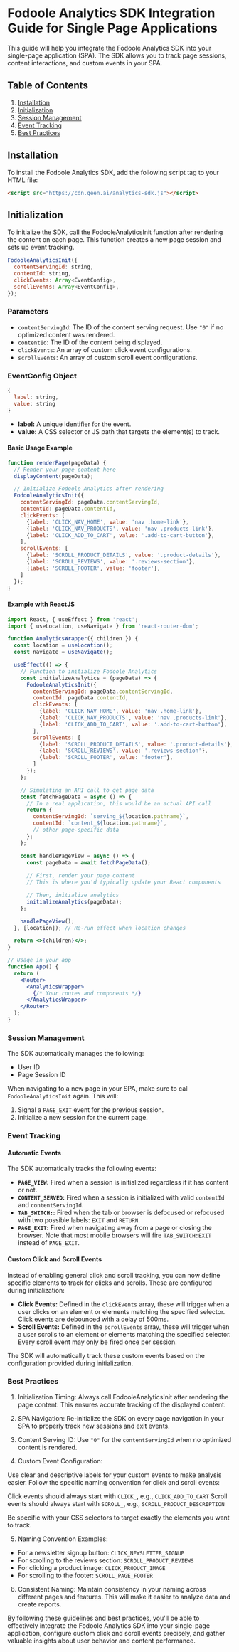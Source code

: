 # Fodoole Analytics SDK Integration Guide for Single Page Applications

This guide will help you integrate the Fodoole Analytics SDK into your single-page application (SPA). The SDK allows you to track page sessions, content interactions, and custom events in your SPA.

## Table of Contents

1. [Installation](#installation)
2. [Initialization](#initialization)
3. [Session Management](#session-management)
4. [Event Tracking](#event-tracking)
5. [Best Practices](#best-practices)

## Installation

To install the Fodoole Analytics SDK, add the following script tag to your HTML file:

```html
<script src="https://cdn.qeen.ai/analytics-sdk.js"></script>
```

## Initialization
To initialize the SDK, call the FodooleAnalyticsInit function after rendering the content on each page. This function creates a new page session and sets up event tracking.

```js
FodooleAnalyticsInit({
  contentServingId: string,
  contentId: string,
  clickEvents: Array<EventConfig>,
  scrollEvents: Array<EventConfig>,
});
```

### Parameters

- `contentServingId`: The ID of the content serving request. Use `"0"` if no optimized content was rendered.
- `contentId`: The ID of the content being displayed.
- `clickEvents`: An array of custom click event configurations.
- `scrollEvents`: An array of custom scroll event configurations.

### EventConfig Object

```js
{
  label: string,
  value: string
}
```

- **label:** A unique identifier for the event.
- **value:** A CSS selector or JS path that targets the element(s) to track.

#### Basic Usage Example
```js
function renderPage(pageData) {
  // Render your page content here
  displayContent(pageData);

  // Initialize Fodoole Analytics after rendering
  FodooleAnalyticsInit({
    contentServingId: pageData.contentServingId,
    contentId: pageData.contentId,
    clickEvents: [
      {label: 'CLICK_NAV_HOME', value: 'nav .home-link'},
      {label: 'CLICK_NAV_PRODUCTS', value: 'nav .products-link'},
      {label: 'CLICK_ADD_TO_CART', value: '.add-to-cart-button'},
    ],
    scrollEvents: [
      {label: 'SCROLL_PRODUCT_DETAILS', value: '.product-details'},
      {label: 'SCROLL_REVIEWS', value: '.reviews-section'},
      {label: 'SCROLL_FOOTER', value: 'footer'},
    ]
  });
}
```
#### Example with ReactJS

```jsx
import React, { useEffect } from 'react';
import { useLocation, useNavigate } from 'react-router-dom';

function AnalyticsWrapper({ children }) {
  const location = useLocation();
  const navigate = useNavigate();

  useEffect(() => {
    // Function to initialize Fodoole Analytics
    const initializeAnalytics = (pageData) => {
      FodooleAnalyticsInit({
        contentServingId: pageData.contentServingId,
        contentId: pageData.contentId,
        clickEvents: [
          {label: 'CLICK_NAV_HOME', value: 'nav .home-link'},
          {label: 'CLICK_NAV_PRODUCTS', value: 'nav .products-link'},
          {label: 'CLICK_ADD_TO_CART', value: '.add-to-cart-button'},
        ],
        scrollEvents: [
          {label: 'SCROLL_PRODUCT_DETAILS', value: '.product-details'},
          {label: 'SCROLL_REVIEWS', value: '.reviews-section'},
          {label: 'SCROLL_FOOTER', value: 'footer'},
        ]
      });
    };

    // Simulating an API call to get page data
    const fetchPageData = async () => {
      // In a real application, this would be an actual API call
      return {
        contentServingId: `serving_${location.pathname}`,
        contentId: `content_${location.pathname}`,
        // other page-specific data
      };
    };

    const handlePageView = async () => {
      const pageData = await fetchPageData();
      
      // First, render your page content
      // This is where you'd typically update your React components

      // Then, initialize analytics
      initializeAnalytics(pageData);
    };

    handlePageView();
  }, [location]); // Re-run effect when location changes

  return <>{children}</>;
}

// Usage in your app
function App() {
  return (
    <Router>
      <AnalyticsWrapper>
        {/* Your routes and components */}
      </AnalyticsWrapper>
    </Router>
  );
}
```

### Session Management

The SDK automatically manages the following:

- User ID
- Page Session ID

When navigating to a new page in your SPA, make sure to call `FodooleAnalyticsInit`  again. This will:

1. Signal a `PAGE_EXIT` event for the previous session.
2. Initialize a new session for the current page.

### Event Tracking
#### Automatic Events

The SDK automatically tracks the following events:

- **`PAGE_VIEW`:** Fired when a session is initialized regardless if it has content or not.
- **`CONTENT_SERVED`:** Fired when a session is initialized with valid `contentId` and `contentServingId`.
- **`TAB_SWITCH:`:** Fired when the tab or browser is defocused or refocused with two possible labels: `EXIT` and `RETURN`.
- **`PAGE_EXIT`:** Fired when navigating away from a page or closing the browser. Note that most mobile browsers will fire `TAB_SWITCH:EXIT` instead of `PAGE_EXIT`.

#### Custom Click and Scroll Events

Instead of enabling general click and scroll tracking, you can now define specific elements to track for clicks and scrolls. These are configured during initialization:

- **Click Events:** Defined in the `clickEvents` array, these will trigger when a user clicks on an element or elements matching the specified selector. Click events are debounced with a delay of 500ms.
- **Scroll Events:** Defined in the `scrollEvents` array, these will trigger when a user scrolls to an element or elements matching the specified selector. Every scroll event may only be fired once per session.

The SDK will automatically track these custom events based on the configuration provided during initialization.

### Best Practices

1. Initialization Timing: Always call FodooleAnalyticsInit after rendering the page content. This ensures accurate tracking of the displayed content.

2. SPA Navigation: Re-initialize the SDK on every page navigation in your SPA to properly track new sessions and exit events.

3. Content Serving ID: Use `"0"` for the `contentServingId` when no optimized content is rendered.

4. Custom Event Configuration:

Use clear and descriptive labels for your custom events to make analysis easier.
Follow the specific naming convention for click and scroll events:

Click events should always start with `CLICK_`, e.g., `CLICK_ADD_TO_CART`
Scroll events should always start with `SCROLL_`, e.g., `SCROLL_PRODUCT_DESCRIPTION`

Be specific with your CSS selectors to target exactly the elements you want to track.

5. Naming Convention Examples:

- For a newsletter signup button: `CLICK_NEWSLETTER_SIGNUP`
- For scrolling to the reviews section: `SCROLL_PRODUCT_REVIEWS`
- For clicking a product image: `CLICK_PRODUCT_IMAGE`
- For scrolling to the footer: `SCROLL_PAGE_FOOTER`

6. Consistent Naming: Maintain consistency in your naming across different pages and features. This will make it easier to analyze data and create reports.

By following these guidelines and best practices, you'll be able to effectively integrate the Fodoole Analytics SDK into your single-page application, configure custom click and scroll events precisely, and gather valuable insights about user behavior and content performance.
